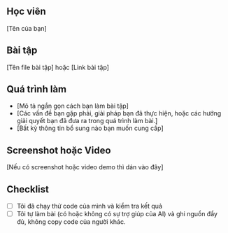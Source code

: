 ## Học viên
[Tên của bạn]

## Bài tập
[Tên file bài tập] hoặc [Link bài tập]

## Quá trình làm
- [Mô tả ngắn gọn cách bạn làm bài tập]
- [Các vấn đề bạn gặp phải, giải pháp bạn đã thực hiện, hoặc các hướng giải quyết bạn đã đưa ra trong quá trình làm bài.]
- [Bất kỳ thông tin bổ sung nào bạn muốn cung cấp]

## Screenshot hoặc Video
[Nếu có screenshot hoặc video demo thì dán vào đây]

## Checklist
- [ ] Tôi đã chạy thử code của mình và kiểm tra kết quả
- [ ] Tôi tự làm bài (có hoặc không có sự trợ giúp của AI) và ghi nguồn đầy đủ, không copy code của người khác.
